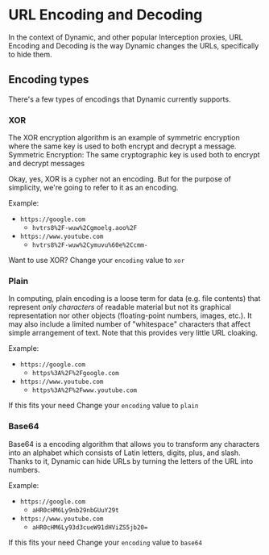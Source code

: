 # URL Encoding and Decoding 

In the context of Dynamic, and other popular Interception proxies, URL Encoding and Decoding is the way Dynamic changes the URLs, specifically to hide them. 

## Encoding types 
There's a few types of encodings that Dynamic currently supports. 

### XOR 
The XOR encryption algorithm is an example of symmetric encryption where the same key is used to both encrypt and decrypt a message. Symmetric Encryption: The same cryptographic key is used both to encrypt and decrypt messages

Okay, yes, XOR is a cypher not an encoding. But for the purpose of simplicity, we're going to refer to it as an encoding. 

Example: 
* `https://google.com`
    * `hvtrs8%2F-wuw%2Cgmoelg.aoo%2F`
* `https://www.youtube.com`
    * `hvtrs8%2F-wuw%2Cymuvu%60e%2Ccmm-`

Want to use XOR? Change your `encoding` value to `xor`

### Plain
In computing, plain encoding is a loose term for data (e.g. file contents) that represent *only characters* of readable material but not its graphical representation nor other objects (floating-point numbers, images, etc.). It may also include a limited number of "whitespace" characters that affect simple arrangement of text. 
Note that this provides very little URL cloaking. 

Example: 
* `https://google.com`
    * `https%3A%2F%2Fgoogle.com`
* `https://www.youtube.com`
    * `https%3A%2F%2Fwww.youtube.com`

If this fits your need Change your `encoding` value to `plain`

### Base64
Base64 is a encoding algorithm that allows you to transform any characters into an alphabet which consists of Latin letters, digits, plus, and slash. Thanks to it, Dynamic can hide URLs by turning the letters of the URL into numbers.

Example: 
* `https://google.com`
    * `aHR0cHM6Ly9nb29nbGUuY29t`
* `https://www.youtube.com`
    * `aHR0cHM6Ly93d3cueW91dHViZS5jb20=`

If this fits your need Change your `encoding` value to `base64`


